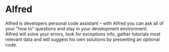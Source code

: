 # Alfred
Alfred is developers personal code assistant – with Alfred you can ask all of your "how to" questions and stay in your development environment.  
Alfred will solve your errors, look for exceptions info, gather tutorials most relevant data and will suggest his own solutions by presenting an optional code.
